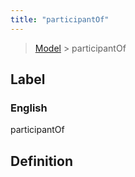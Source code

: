 ```yaml
---
title: "participantOf"
---
```


> [Model](../../) > participantOf

## Label

### English
participantOf


## Definition



    

